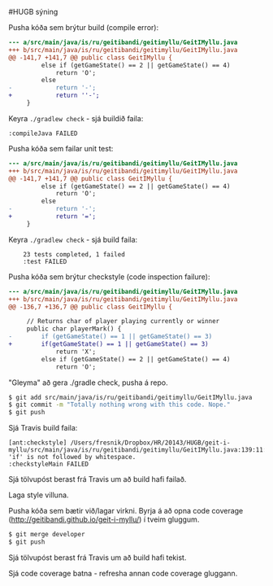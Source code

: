#HUGB sýning

Pusha kóða sem brýtur build (compile error):

``` diff
--- a/src/main/java/is/ru/geitibandi/geitimyllu/GeitIMyllu.java
+++ b/src/main/java/is/ru/geitibandi/geitimyllu/GeitIMyllu.java
@@ -141,7 +141,7 @@ public class GeitIMyllu {
         else if (getGameState() == 2 || getGameState() == 4)
             return 'O';
         else
-            return '-';
+            return ''-';
     }
```

Keyra `./gradlew check` - sjá buildið faila:


```
:compileJava FAILED
```

Pusha kóða sem failar unit test:

``` diff
--- a/src/main/java/is/ru/geitibandi/geitimyllu/GeitIMyllu.java
+++ b/src/main/java/is/ru/geitibandi/geitimyllu/GeitIMyllu.java
@@ -141,7 +141,7 @@ public class GeitIMyllu {
         else if (getGameState() == 2 || getGameState() == 4)
             return 'O';
         else
-            return '-';
+            return '=';
     }
```

Keyra `./gradlew check` - sjá build faila:

```
    23 tests completed, 1 failed
    :test FAILED
```

Pusha kóða sem brýtur checkstyle (code inspection failure):

``` diff
--- a/src/main/java/is/ru/geitibandi/geitimyllu/GeitIMyllu.java
+++ b/src/main/java/is/ru/geitibandi/geitimyllu/GeitIMyllu.java
@@ -136,7 +136,7 @@ public class GeitIMyllu {

     // Returns char of player playing currently or winner
     public char playerMark() {
-        if (getGameState() == 1 || getGameState() == 3)
+        if(getGameState() == 1 || getGameState() == 3)
             return 'X';
         else if (getGameState() == 2 || getGameState() == 4)
             return 'O';
```

"Gleyma" að gera ./gradle check, pusha á repo.

``` bash
$ git add src/main/java/is/ru/geitibandi/geitimyllu/GeitIMyllu.java
$ git commit -m "Totally nothing wrong with this code. Nope."
$ git push
```

Sjá Travis build faila:

```
[ant:checkstyle] /Users/fresnik/Dropbox/HR/20143/HUGB/geit-i-myllu/src/main/java/is/ru/geitibandi/geitimyllu/GeitIMyllu.java:139:11: 'if' is not followed by whitespace.
:checkstyleMain FAILED
```

Sjá tölvupóst berast frá Travis um að build hafi failað.

Laga style villuna.

Pusha kóða sem bætir við/lagar virkni. Byrja á að opna code coverage (http://geitibandi.github.io/geit-i-myllu/) í tveim gluggum.

``` bash
$ git merge developer
$ git push
```

Sjá tölvupóst berast frá Travis um að build hafi tekist.

Sjá code coverage batna - refresha annan code coverage gluggann.
